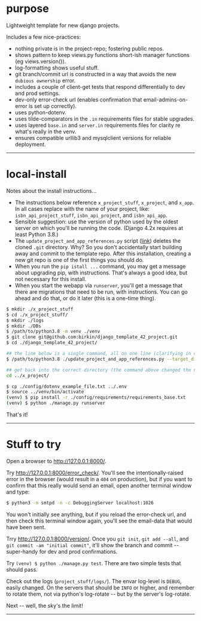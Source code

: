 # purpose

Lightweight template for new django projects.

Includes a few nice-practices: 
- nothing private is in the project-repo; fostering public repos.
- shows pattern to keep views.py functions short-ish manager functions (eg views.version()).
- log-formatting shows useful stuff.
- git branch/commit url is constructed in a way that avoids the new `dubious ownership` error.
- includes a couple of client-get tests that respond differentially to dev and prod settings.
- dev-only error-check url (enables confirmation that email-admins-on-error is set up correctly).
- uses python-dotenv.
- uses tilde-comparators in the `.in` requirements files for stable upgrades.
- uses layered `base.in` and `server.in` requirements files for clarity re what's really in the venv. 
- ensures compatible urllib3 and mysqlclient versions for reliable deployment.

--- 


# local-install

Notes about the install instructions...
- The instructions below reference `x_project_stuff`, `x_project`, and `x_app`. In all cases replace with the name of your project, like: `isbn_api_project_stuff`, `isbn_api_project`, and `isbn_api_app`.
- Sensible suggestion: use the version of python used by the oldest server on which you'll be running the code. (Django 4.2x requires at least Python 3.8.)
- The `update_project_and_app_references.py` script ([link](https://github.com/Brown-University-Library/django_template_42_project/blob/main/update_project_and_app_references.py)) deletes the cloned `.git` directory. Why? So you don't accidentally start building away and commit to the template repo. After this installation, creating a new git repo is one of the first things you should do.
- When you run the `pip istall ...` command, you may get a message about upgrading pip, with instructions. That's always a good idea, but not necessary for this install.
- When you start the webapp via `runserver`, you'll get a message that there are migrations that need to be run, with instructions. You can go ahead and do that, or do it later (this is a one-time thing).

```bash
$ mkdir ./x_project_stuff
$ cd ./x_project_stuff/
$ mkdir ./logs
$ mkdir ./DBs
$ /path/to/python3.8 -m venv ./venv
$ git clone git@github.com:birkin/django_template_42_project.git
$ cd ./django_template_42_project/

## the line below is a single command, all on one line (clarifying in case it wraps)
$ /path/to/python3.8 ./update_project_and_app_references.py --target_dir "/full/path/to/x_project/" --new_project_name x_project --new_app_name x_app  

## get back into the correct directory (the command above changed the name)
cd ../x_project/

$ cp ./config/dotenv_example_file.txt ../.env
$ source ../venv/bin/activate
(venv) $ pip install -r ./config/requirements/requirements_base.txt
(venv) $ python ./manage.py runserver
```

That's it!

---

# Stuff to try

Open a browser to <http://127.0.0.1:8000/>.

Try <http://127.0.0.1:8000/error_check/>. You'll see the intentionally-raised error in the browser (would result in a `404` on production), but if you want to confirm that this really would send an email, open another terminal window and type:

```bash
$ python3 -m smtpd -n -c DebuggingServer localhost:1026
```

You won't initially see anything, but if you reload the error-check url, and then check this terminal window again, you'll see the email-data that would have been sent.

Trry <http://127.0.0.1:8000/version/>. Once you `git init`, `git add --all`, and `git commit -am "initial commit"`, it'll show the branch and commit -- super-handy for dev and prod confirmations.

Try `(venv) $ python ./manage.py test`. There are two simple tests that should pass.

Check out the logs (`project_stuff/logs/`). The envar log-level is `DEBUG`, easily changed. On the servers that should be `INFO` or higher, and remember to rotate them, not via python's log-rotate -- but by the server's log-rotate.

Next -- well, the sky's the limit!

---
